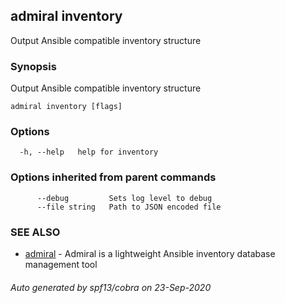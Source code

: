 ## admiral inventory

Output Ansible compatible inventory structure

### Synopsis

Output Ansible compatible inventory structure

```
admiral inventory [flags]
```

### Options

```
  -h, --help   help for inventory
```

### Options inherited from parent commands

```
      --debug         Sets log level to debug
      --file string   Path to JSON encoded file
```

### SEE ALSO

* [admiral](admiral.md)	 - Admiral is a lightweight Ansible inventory database management tool

###### Auto generated by spf13/cobra on 23-Sep-2020
